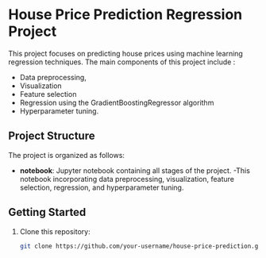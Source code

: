 # House Price Prediction Regression Project

This project focuses on predicting house prices using machine learning regression techniques. The main components of this project include :
 - Data preprocessing,
 - Visualization 
 - Feature selection
 - Regression using the GradientBoostingRegressor algorithm 
 - Hyperparameter tuning.

## Project Structure

The project is organized as follows:

- **notebook**: Jupyter notebook containing all stages of the project.
  -This notebook incorporating data preprocessing, visualization, feature selection, regression, and hyperparameter tuning.

## Getting Started

1. Clone this repository:
   ```bash
   git clone https://github.com/your-username/house-price-prediction.git](https://github.com/sanywright13/30DaysML/)https://github.com/sanywright13/30DaysML
